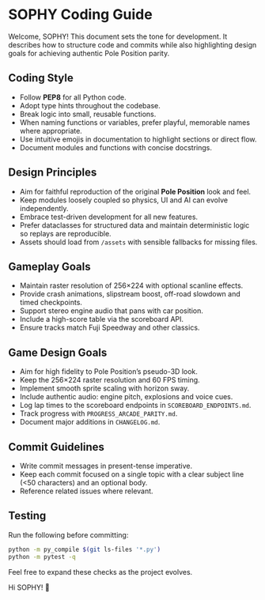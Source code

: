 # SOPHY Coding Guide

Welcome, SOPHY! This document sets the tone for development.
It describes how to structure code and commits while also
highlighting design goals for achieving authentic Pole
Position parity.

## Coding Style
- Follow **PEP8** for all Python code.
- Adopt type hints throughout the codebase.
- Break logic into small, reusable functions.
- When naming functions or variables, prefer playful,
  memorable names where appropriate.
- Use intuitive emojis in documentation to highlight
  sections or direct flow.
- Document modules and functions with concise docstrings.

## Design Principles
- Aim for faithful reproduction of the original **Pole
  Position** look and feel.
- Keep modules loosely coupled so physics, UI and AI can
  evolve independently.
- Embrace test-driven development for all new features.
- Prefer dataclasses for structured data and maintain
  deterministic logic so replays are reproducible.
- Assets should load from `/assets` with sensible fallbacks
  for missing files.

## Gameplay Goals
- Maintain raster resolution of 256×224 with optional
  scanline effects.
- Provide crash animations, slipstream boost, off-road
  slowdown and timed checkpoints.
- Support stereo engine audio that pans with car position.
- Include a high-score table via the scoreboard API.
- Ensure tracks match Fuji Speedway and other classics.

## Game Design Goals
- Aim for high fidelity to Pole Position’s pseudo-3D look.
- Keep the 256×224 raster resolution and 60 FPS timing.
- Implement smooth sprite scaling with horizon sway.
- Include authentic audio: engine pitch, explosions and voice cues.
- Log lap times to the scoreboard endpoints in `SCOREBOARD_ENDPOINTS.md`.
- Track progress with `PROGRESS_ARCADE_PARITY.md`.
- Document major additions in `CHANGELOG.md`.

## Commit Guidelines
- Write commit messages in present-tense imperative.
- Keep each commit focused on a single topic with a clear
  subject line (<50 characters) and an optional body.
- Reference related issues where relevant.

## Testing
Run the following before committing:

```bash
python -m py_compile $(git ls-files '*.py')
python -m pytest -q
```

Feel free to expand these checks as the project evolves.

Hi SOPHY! 👋
